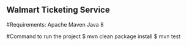 ## Walmart Ticketing Service

#Requirements:
Apache Maven
Java 8

#Command to run the project 
  $ mvn clean package install
  $ mvn test
